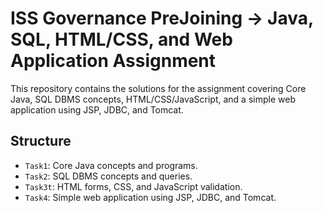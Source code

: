 # ISS Governance PreJoining -> Java, SQL, HTML/CSS, and Web Application Assignment

This repository contains the solutions for the assignment covering Core Java, SQL DBMS concepts, HTML/CSS/JavaScript, and a simple web application using JSP, JDBC, and Tomcat.

## Structure

- `Task1`: Core Java concepts and programs.
- `Task2`: SQL DBMS concepts and queries.
- `Task3t`: HTML forms, CSS, and JavaScript validation.
- `Task4`: Simple web application using JSP, JDBC, and Tomcat.
